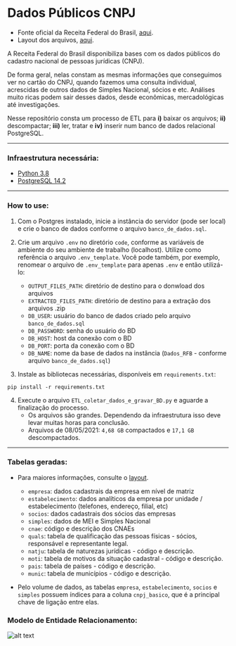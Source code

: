 # Dados Públicos CNPJ
- Fonte oficial da Receita Federal do Brasil, [aqui](https://dados.gov.br/dados/conjuntos-dados/cadastro-nacional-da-pessoa-jurdica---cnpj).
- Layout dos arquivos, [aqui](https://www.gov.br/receitafederal/dados/cnpj-metadados.pdf).

A Receita Federal do Brasil disponibiliza bases com os dados públicos do cadastro nacional de pessoas jurídicas (CNPJ). 

De forma geral, nelas constam as mesmas informações que conseguimos ver no cartão do CNPJ, quando fazemos uma consulta individual, acrescidas de outros dados de Simples Nacional, sócios e etc. Análises muito ricas podem sair desses dados, desde econômicas, mercadológicas até investigações.

Nesse repositório consta um processo de ETL para **i)** baixar os arquivos; **ii)** descompactar; **iii)** ler, tratar e **iv)** inserir num banco de dados relacional PostgreSQL.

---------------------

### Infraestrutura necessária:
- [Python 3.8](https://www.python.org/downloads/release/python-3810/)
- [PostgreSQL 14.2](https://www.postgresql.org/download/)
  
---------------------

### How to use:
1. Com o Postgres instalado, inicie a instância do servidor (pode ser local) e crie o banco de dados conforme o arquivo `banco_de_dados.sql`.

2. Crie um arquivo `.env` no diretório `code`, conforme as variáveis de ambiente do seu ambiente de trabalho (localhost). Utilize como referência o arquivo `.env_template`. Você pode também, por exemplo, renomear o arquivo de `.env_template` para apenas `.env` e então utilizá-lo:
   - `OUTPUT_FILES_PATH`: diretório de destino para o donwload dos arquivos
   - `EXTRACTED_FILES_PATH`: diretório de destino para a extração dos arquivos .zip
   - `DB_USER`: usuário do banco de dados criado pelo arquivo `banco_de_dados.sql`
   - `DB_PASSWORD`: senha do usuário do BD
   - `DB_HOST`: host da conexão com o BD 
   - `DB_PORT`: porta da conexão com o BD 
   - `DB_NAME`: nome da base de dados na instância (`Dados_RFB` - conforme arquivo `banco_de_dados.sql`)

3. Instale as bibliotecas necessárias, disponíveis em `requirements.txt`:
```
pip install -r requirements.txt
```

4. Execute o arquivo `ETL_coletar_dados_e_gravar_BD.py` e aguarde a finalização do processo.
   - Os arquivos são grandes. Dependendo da infraestrutura isso deve levar muitas horas para conclusão.
   - Arquivos de 08/05/2021: `4,68 GB` compactados e `17,1 GB` descompactados.
    
---------------------

### Tabelas geradas:
- Para maiores informações, consulte o [layout](https://www.gov.br/receitafederal/pt-br/assuntos/orientacao-tributaria/cadastros/consultas/arquivos/NOVOLAYOUTDOSDADOSABERTOSDOCNPJ.pdf).
  - `empresa`: dados cadastrais da empresa em nível de matriz
  - `estabelecimento`: dados analíticos da empresa por unidade / estabelecimento (telefones, endereço, filial, etc)
  - `socios`: dados cadastrais dos sócios das empresas
  - `simples`: dados de MEI e Simples Nacional
  - `cnae`: código e descrição dos CNAEs
  - `quals`: tabela de qualificação das pessoas físicas - sócios, responsável e representante legal.  
  - `natju`: tabela de naturezas jurídicas - código e descrição.
  - `moti`: tabela de motivos da situação cadastral - código e descrição.
  - `pais`: tabela de países - código e descrição.
  - `munic`: tabela de municípios - código e descrição.


- Pelo volume de dados, as tabelas  `empresa`, `estabelecimento`, `socios` e `simples` possuem índices para a coluna `cnpj_basico`, que é a principal chave de ligação entre elas.

### Modelo de Entidade Relacionamento:
![alt text](https://github.com/aphonsoar/Receita_Federal_do_Brasil_-_Dados_Publicos_CNPJ/blob/master/Dados_RFB_ERD.png)